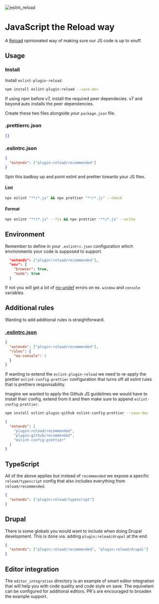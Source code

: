 ![eslint_reload](https://figmage.com/images/d1DoKVVzCQRk3FKp12IT7.png)

# JavaScript the Reload way

A [Reload](https://reload.dk/) opinionated way of making sure our JS code is up to snuff.

## Usage

### Install

Install `eslint-plugin-reload`.

```sh
npm install eslint-plugin-reload --save-dev
```

If using npm before v7, install the required peer dependecies. v7 and beyond auto
installs the peer dependencies.

Create these two files alongside your `package.json` file.

### .prettierrc.json

```json
{}
```

### .eslintrc.json

```json
{
  "extends": ["plugin:reload/recommended"]
}
```

Spin this badboy up and point eslint and prettier towards your JS files.

#### Lint

```sh
npx eslint "**/*.js" && npx prettier "**/*.js" --check
```

#### Format

```sh
npx eslint "**/*.js" --fix && npx prettier "**/*.js" --write
```

## Environment

Remember to define in your `.eslintrc.json` configuration which environments
your code is supposed to support.

```json
  "extends": ["plugin:reload/recommended"],
  "env": {
    "browser": true,
    "node": true
  }
```

If not you will get a lot of [no-undef](https://eslint.org/docs/rules/no-undef)
errors on ex. `window` and `console` variables.

## Additional rules

Wanting to add additional rules is straightforward.

### [.eslintrc.json](https://eslint.org/docs/rules/)

```json
{
  "extends": ["plugin:reload/recommended"],
  "rules": {
    "no-console": 1
  }
}
```

If wanting to extend the `eslint-plugin-reload` we need to re-apply
the prettier `eslint-config-prettier` configuration that turns off all
eslint rules that is prettiers responsability.

Imagine we wanted to apply the Github JS guidelines we would have to install
their config, extend from it and then make sure to append `eslint-config-prettier`.

```sh
npm install eslint-plugin-github eslint-config-prettier --save-dev
```

```json
{
  "extends": [
    "plugin:reload/recommended",
    "plugin:github/recommended",
    "eslint-config-prettier"
  ]
}
```

## TypeScript

All of the above applies but instead of `recommended` we expose a specific
`reload/typescript` config that also includes everything from `reload/recommended`.

```json
{
  "extends": ["plugin:reload/typescript"]
}
```

## Drupal

There is some globals you would want to include when doing Drupal development.
This is done via. adding `plugin:reload/drupal` at the end.

```json
{
  "extends": ["plugin:reload/recommended", "plugin:reload/drupal"]
}
```

## Editor integration

The `editor_integration` directory is an example of smart editor integration
that will help you with code quality and code style on save.
The equivelant can be configured for additional editors.
PR's are encouraged to broaden the example support.
